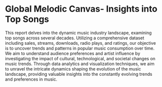 # Global Melodic Canvas- Insights into Top Songs

This report delves into the dynamic music industry 
landscape, examining top songs across several 
decades. Utilizing a comprehensive dataset including 
sales, streams, downloads, radio plays, and ratings, our 
objective is to uncover trends and patterns in popular 
music consumption over time. We aim to understand 
audience preferences and artist influence by 
investigating the impact of cultural, technological, and 
societal changes on music trends. Through data 
analytics and visualization techniques, we aim to 
unravel the intricate dynamics shaping the evolution 
of the music landscape, providing valuable insights 
into the constantly evolving trends and preferences in 
music. 
